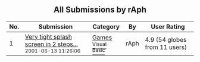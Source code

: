 ﻿<div align="center">

## All Submissions by rAph

</div>

No.  | Submission | Category | By   | User Rating
---- | ---------- | -------- | ---- | -----------
1 | [Very tight splash screen in 2 steps\.\.\.<br /><sup>2001-06-13 11:26:06</sup>](https://github.com/Planet-Source-Code/raph-very-tight-splash-screen-in-2-steps__1-24047) | [Games<br /><sup>Visual Basic</sup>](../ByCategory/games__1-38.md) | rAph | 4.9 (54 globes from 11 users)
